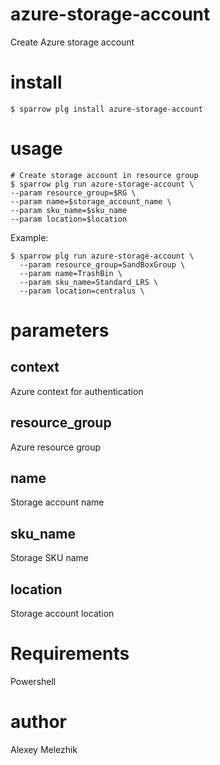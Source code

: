 # azure-storage-account

Create Azure storage account

# install

    $ sparrow plg install azure-storage-account

# usage

    # Create storage account in resource group
    $ sparrow plg run azure-storage-account \
    --param resource_group=$RG \
    --param name=$storage_account_name \
    --param sku_name=$sku_name
    --param location=$location

Example:


    $ sparrow plg run azure-storage-account \
      --param resource_group=SandBoxGroup \
      --param name=TrashBin \
      --param sku_name=Standard_LRS \
      --param location=centralus \

# parameters

## context

Azure context for authentication

## resource_group

Azure resource group

## name

Storage account name

## sku_name

Storage SKU name

## location

Storage account location

# Requirements

Powershell

# author

Alexey Melezhik


